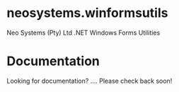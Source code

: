 # neosystems.winformsutils
Neo Systems (Pty) Ltd .NET Windows Forms Utilities

# Documentation
Looking for documentation? .... Please check back soon!
